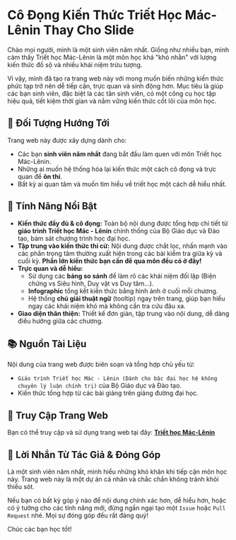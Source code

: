 # Cô Đọng Kiến Thức Triết Học Mác-Lênin Thay Cho Slide

Chào mọi người, mình là một sinh viên năm nhất. Giống như nhiều bạn, mình cảm thấy Triết học Mác-Lênin là một môn học khá "khó nhằn" với lượng kiến thức đồ sộ và nhiều khái niệm trừu tượng.

Vì vậy, mình đã tạo ra trang web này với mong muốn biến những kiến thức phức tạp trở nên dễ tiếp cận, trực quan và sinh động hơn. Mục tiêu là giúp các bạn sinh viên, đặc biệt là các tân sinh viên, có một công cụ học tập hiệu quả, tiết kiệm thời gian và nắm vững kiến thức cốt lõi của môn học.

## 🎯 Đối Tượng Hướng Tới

Trang web này được xây dựng dành cho:
* Các bạn **sinh viên năm nhất** đang bắt đầu làm quen với môn Triết học Mác-Lênin.
* Những ai muốn hệ thống hóa lại kiến thức một cách cô đọng và trực quan để **ôn thi**.
* Bất kỳ ai quan tâm và muốn tìm hiểu về triết học một cách dễ hiểu nhất.

## 🌟 Tính Năng Nổi Bật

* **Kiến thức đầy đủ & cô đọng:** Toàn bộ nội dung được tổng hợp chi tiết từ **giáo trình Triết học Mác - Lênin** chính thống của Bộ Giáo dục và Đào tạo, bám sát chương trình học đại học.
* **Tập trung vào kiến thức thi cử:** Nội dung được chắt lọc, nhấn mạnh vào các phần trọng tâm thường xuất hiện trong các bài kiểm tra giữa kỳ và cuối kỳ. **Phần lớn kiến thức bạn cần để qua môn đều có ở đây!**
* **Trực quan và dễ hiểu:**
    * Sử dụng các **bảng so sánh** để làm rõ các khái niệm đối lập (Biện chứng vs Siêu hình, Duy vật vs Duy tâm...).
    * **Infographic** tổng kết kiến thức bằng hình ảnh ở cuối mỗi chương.
    * Hệ thống **chú giải thuật ngữ** (tooltip) ngay trên trang, giúp bạn hiểu ngay các khái niệm khó mà không cần tra cứu đâu xa.
* **Giao diện thân thiện:** Thiết kế đơn giản, tập trung vào nội dung, dễ dàng điều hướng giữa các chương.

## 📚 Nguồn Tài Liệu

Nội dung của trang web được biên soạn và tổng hợp chủ yếu từ:
* `Giáo trình Triết học Mác - Lênin (Dành cho bậc đại học hệ không chuyên lý luận chính trị)` của Bộ Giáo dục và Đào tạo.
* Kiến thức tổng hợp từ các bài giảng trên giảng đường đại học.
## 🚀 Truy Cập Trang Web

Bạn có thể truy cập và sử dụng trang web tại đây: **[Triết học Mác-Lênin](https://xseika.github.io/Pilosophos-CT100216/)**

## 🤝 Lời Nhắn Từ Tác Giả & Đóng Góp

Là một sinh viên năm nhất, mình hiểu những khó khăn khi tiếp cận môn học này. Trang web này là một dự án cá nhân và chắc chắn không tránh khỏi thiếu sót.

Nếu bạn có bất kỳ góp ý nào để nội dung chính xác hơn, dễ hiểu hơn, hoặc có ý tưởng cho các tính năng mới, đừng ngần ngại tạo một `Issue` hoặc `Pull Request` nhé. Mọi sự đóng góp đều rất đáng quý!

Chúc các bạn học tốt!

